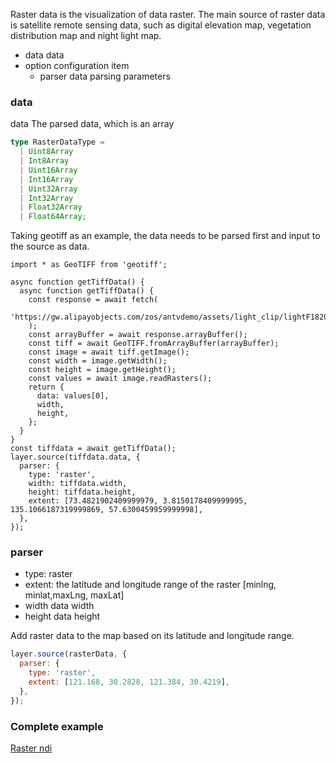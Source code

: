 Raster data is the visualization of data raster. The main source of raster data is satellite remote sensing data, such as digital elevation map, vegetation distribution map and night light map.

- data data
- option configuration item
  - parser data parsing parameters

### data

data The parsed data, which is an array

```ts
type RasterDataType =
  | Uint8Array
  | Int8Array
  | Uint16Array
  | Int16Array
  | Uint32Array
  | Int32Array
  | Float32Array
  | Float64Array;
```

Taking geotiff as an example, the data needs to be parsed first and input to the source as data.

```tsx
import * as GeoTIFF from 'geotiff';

async function getTiffData() {
  async function getTiffData() {
    const response = await fetch(
      'https://gw.alipayobjects.com/zos/antvdemo/assets/light_clip/lightF182013.tiff',
    );
    const arrayBuffer = await response.arrayBuffer();
    const tiff = await GeoTIFF.fromArrayBuffer(arrayBuffer);
    const image = await tiff.getImage();
    const width = image.getWidth();
    const height = image.getHeight();
    const values = await image.readRasters();
    return {
      data: values[0],
      width,
      height,
    };
  }
}
const tiffdata = await getTiffData();
layer.source(tiffdata.data, {
  parser: {
    type: 'raster',
    width: tiffdata.width,
    height: tiffdata.height,
    extent: [73.4821902409999979, 3.8150178409999995, 135.1066187319999869, 57.6300459959999998],
  },
});
```

### parser

- type: raster
- extent: the latitude and longitude range of the raster \[minlng, minlat,maxLng, maxLat]
- width data width
- height data height

Add raster data to the map based on its latitude and longitude range.

```javascript
layer.source(rasterData, {
  parser: {
    type: 'raster',
    extent: [121.168, 30.2828, 121.384, 30.4219],
  },
});
```

### Complete example

[Raster ndi](../../../../examples/raster/data/#dem)
